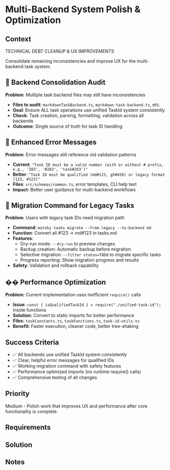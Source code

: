 # Multi-Backend System Polish & Optimization

## Context

TECHNICAL DEBT CLEANUP & UX IMPROVEMENTS

Consolidate remaining inconsistencies and improve UX for the multi-backend task system.

## 🔧 Backend Consolidation Audit

**Problem**: Multiple task backend files may still have inconsistencies

- **Files to audit**: `markdownTaskBackend.ts`, `markdown-task-backend.ts`, etc.
- **Goal**: Ensure ALL task operations use unified TaskId system consistently
- **Check**: Task creation, parsing, formatting, validation across all backends
- **Outcome**: Single source of truth for task ID handling

## 🎯 Enhanced Error Messages

**Problem**: Error messages still reference old validation patterns

- **Current**: `"Task ID must be a valid number (with or without # prefix, e.g., '283', '#283', 'task#283')"`
- **Better**: `"Task ID must be qualified (md#123, gh#456) or legacy format (123, #123)"`
- **Files**: `src/schemas/common.ts`, error templates, CLI help text
- **Impact**: Better user guidance for multi-backend workflows

## 🚀 Migration Command for Legacy Tasks

**Problem**: Users with legacy task IDs need migration path

- **Command**: `minsky tasks migrate --from-legacy --to-backend md`
- **Function**: Convert all #123 → md#123 in tasks.md
- **Features**:
  - Dry-run mode: `--dry-run` to preview changes
  - Backup creation: Automatic backup before migration
  - Selective migration: `--filter status=TODO` to migrate specific tasks
  - Progress reporting: Show migration progress and results
- **Safety**: Validation and rollback capability

## �� Performance Optimization

**Problem**: Current implementation uses inefficient `require()` calls

- **Issue**: `const { isQualifiedTaskId } = require("./unified-task-id");` inside functions
- **Solution**: Convert to static imports for better performance
- **Files**: `taskConstants.ts`, `taskFunctions.ts`, `task-id-utils.ts`
- **Benefit**: Faster execution, cleaner code, better tree-shaking

## Success Criteria

- ✅ All backends use unified TaskId system consistently
- ✅ Clear, helpful error messages for qualified IDs
- ✅ Working migration command with safety features
- ✅ Performance optimized imports (no runtime require() calls)
- ✅ Comprehensive testing of all changes

## Priority

Medium - Polish work that improves UX and performance after core functionality is complete.

## Requirements

## Solution

## Notes
